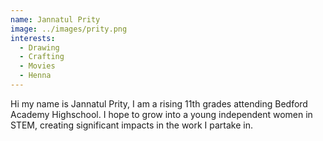 ```yaml
---
name: Jannatul Prity
image: ../images/prity.png
interests: 
  - Drawing
  - Crafting
  - Movies
  - Henna
---
```




Hi my name is Jannatul Prity, I am a rising 11th grades attending Bedford Academy Highschool. I hope to grow into a young independent women in STEM, creating significant impacts in the work I partake in.